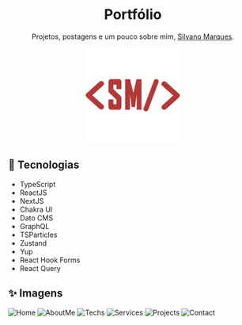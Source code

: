 <h1 align="center">Portfólio</h1>
<p align="center">Projetos, postagens e um pouco sobre mim, <a href="https://silvanomarques.vercel.app/">Silvano Marques</a>.</p>

<p align="center">
  <img src="public/icons/android-chrome-192x192.png" />
</p>

## :rocket: Tecnologias

- TypeScript
- ReactJS
- NextJS
- Chakra UI
- Dato CMS
- GraphQL
- TSParticles
- Zustand
- Yup
- React Hook Forms
- React Query

## :sparkles: Imagens

![Home](https://user-images.githubusercontent.com/59753526/213937325-221b8f3b-d618-424b-b2e1-a7ff861a6a93.png)
![AboutMe](https://github.com/SilvanoGPM/portfolio/assets/59753526/21b3cef9-0181-4180-84be-5aa5c5689691.png)
![Techs](https://github.com/SilvanoGPM/portfolio/assets/59753526/0db60dfe-df03-4cb7-ad6f-0c9bedff76f6.png)
![Services](https://github.com/SilvanoGPM/portfolio/assets/59753526/2bade584-42df-4997-baf5-5d9f05e88a9d.png)
![Projects](https://user-images.githubusercontent.com/59753526/213937324-64b6d635-8c54-4052-9e49-5196fbbe3c2b.png)
![Contact](https://user-images.githubusercontent.com/59753526/213937322-0c1d575b-b106-48bc-b85f-7405fee7ffa7.png)
